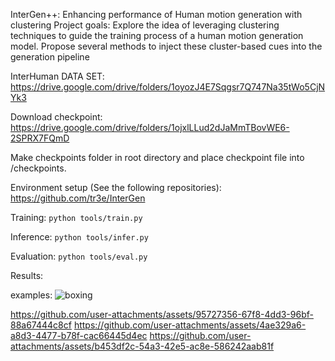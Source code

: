 InterGen++: Enhancing performance of Human motion generation with clustering
Project goals: Explore the idea of leveraging clustering techniques to guide the training process of a human motion generation model. 
Propose several methods to inject these cluster-based cues into the generation pipeline

InterHuman DATA SET: https://drive.google.com/drive/folders/1oyozJ4E7Sqgsr7Q747Na35tWo5CjNYk3


Download checkpoint: https://drive.google.com/drive/folders/1ojxlLLud2dJaMmTBovWE6-2SPRX7FQmD

Make checkpoints folder in root directory and place checkpoint file into /checkpoints.

Environment setup (See the following repositories): https://github.com/tr3e/InterGen


Training: `python tools/train.py`

Inference: `python tools/infer.py`

Evaluation: `python tools/eval.py`



Results:

examples:
![boxing](https://github.com/user-attachments/assets/0867c5e6-87e9-4b74-b158-8ea11bb164a7)


https://github.com/user-attachments/assets/95727356-67f8-4dd3-96bf-88a67444c8cf
https://github.com/user-attachments/assets/4ae329a6-a8d3-4477-b78f-cac66445d4ec
https://github.com/user-attachments/assets/b453df2c-54a3-42e5-ac8e-586242aab81f




